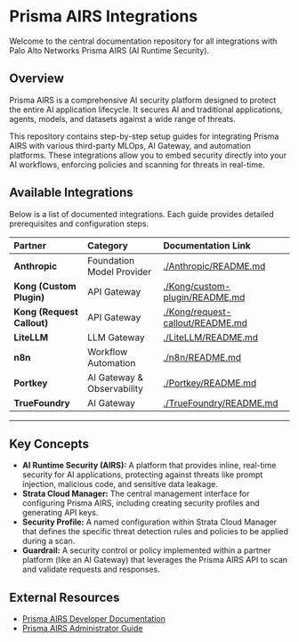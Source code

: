 # Prisma AIRS Integrations

Welcome to the central documentation repository for all integrations with Palo Alto Networks Prisma AIRS (AI Runtime Security).

## Overview

Prisma AIRS is a comprehensive AI security platform designed to protect the entire AI application lifecycle. It secures AI and traditional applications, agents, models, and datasets against a wide range of threats.

This repository contains step-by-step setup guides for integrating Prisma AIRS with various third-party MLOps, AI Gateway, and automation platforms. These integrations allow you to embed security directly into your AI workflows, enforcing policies and scanning for threats in real-time.

## Available Integrations

Below is a list of documented integrations. Each guide provides detailed prerequisites and configuration steps.

| Partner | Category | Documentation Link |
| :--- | :--- | :--- |
| **Anthropic** | Foundation Model Provider | [./Anthropic/README.md](./Anthropic/README.md) |
| **Kong (Custom Plugin)** | API Gateway | [./Kong/custom-plugin/README.md](./Kong/custom-plugin/README.md) |
| **Kong (Request Callout)** | API Gateway | [./Kong/request-callout/README.md](./Kong/request-callout/README.md) |
| **LiteLLM** | LLM Gateway | [./LiteLLM/README.md](./LiteLLM/README.md) |
| **n8n** | Workflow Automation | [./n8n/README.md](./n8n/README.md) |
| **Portkey** | AI Gateway & Observability | [./Portkey/README.md](./Portkey/README.md) |
| **TrueFoundry** | AI Gateway | [./TrueFoundry/README.md](./TrueFoundry/README.md) |


---

## Key Concepts

* **AI Runtime Security (AIRS):** A platform that provides inline, real-time security for AI applications, protecting against threats like prompt injection, malicious code, and sensitive data leakage.
* **Strata Cloud Manager:** The central management interface for configuring Prisma AIRS, including creating security profiles and generating API keys.
* **Security Profile:** A named configuration within Strata Cloud Manager that defines the specific threat detection rules and policies to be applied during a scan.
* **Guardrail:** A security control or policy implemented within a partner platform (like an AI Gateway) that leverages the Prisma AIRS API to scan and validate requests and responses.

## External Resources

* [Prisma AIRS Developer Documentation](https://pan.dev/airs)
* [Prisma AIRS Administrator Guide](https://docs.paloaltonetworks.com/ai-runtime-security/administration/prisma-airs-overview)
